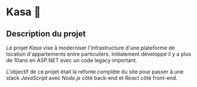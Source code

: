 # Kasa 🏡

## Description du projet

Le projet _Kasa_ vise à moderniser l'infrastructure d'une plateforme de location d'appartements entre particuliers. Initialement développé il y a plus de 10ans en ASP.NET avec un code legacy important.

L'objectif de ce projet était la refonte complète du site pour passer à une stack _JavaScript_ avec _Node.js_ côté back-end et _React_ côté front-end.
